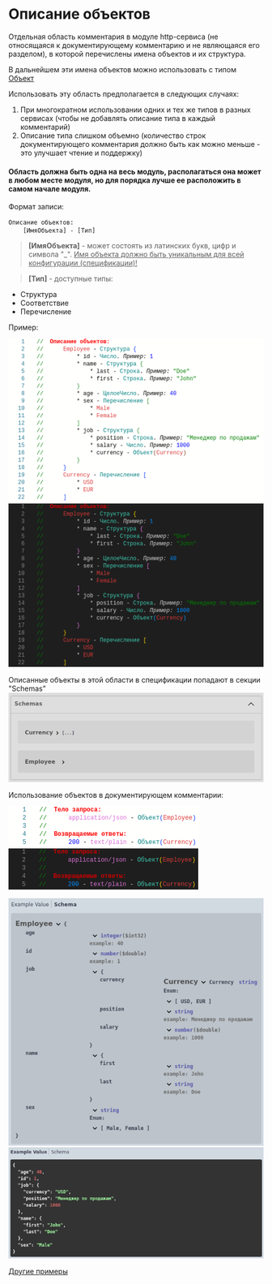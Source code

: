 # Описание объектов

Отдельная область комментария в модуле http-сервиса (не относящаяся к документирующему комментарию и не являющаяся его разделом), в которой перечислены имена объектов и их структура. 

В дальнейшем эти имена объектов можно использовать с типом [Объект](../Типы/types/Сложные%20типы.md)

Использовать эту область предполагается в следующих случаях:

1. При многократном использовании одних и тех же типов в разных сервисах (чтобы не добавлять описание типа в каждый комментарий)
2. Описание типа слишком объемно (количество строк документирующего комментария должно быть как можно меньше - это улучшает чтение и поддержку)

#### Область должна быть одна на весь модуль, располагаться она может в любом месте модуля, но для порядка лучше ее расположить в самом начале модуля.

Формат записи:

```
Описание объектов:
    [ИмяОбъекта] - [Тип]
```
> **[ИмяОбъекта]** - может состоять из латинских букв, цифр и символа "_". <u>Имя объекта должно быть уникальным для всей конфигурации (спецификации)!</u>

> **[Тип]** - доступные типы:
- Структура 
- Соответствие
- Перечисление

Пример:

![object_desc_code](./images/object_desc_light.png#gh-light-mode-only) ![object_desc_code](./images/object_desc_dark.png#gh-dark-mode-only)

Описанные объекты в этой области в спецификации попадают в секции "Schemas"
![object_desc_components](./images/object_desc_components.png)

Использование объектов в документирующем комментарии:

![object_desc_comment](./images/object_desc_comment_light.png#gh-light-mode-only) ![object_desc_comment](./images/object_desc_comment_dark.png#gh-dark-mode-only)

![object_desc_schema](./images/object_desc_schema.png) ![object_desc_example](./images/object_desc_example.png) 

[Другие примеры](../../exts/EDT/src/HTTPServices/ContentTypes/Module.bsl)
